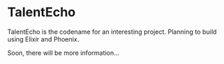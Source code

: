 # TalentEcho
TalentEcho is the codename for an interesting project. Planning to build using Elixir and Phoenix.

Soon, there will be more information...
